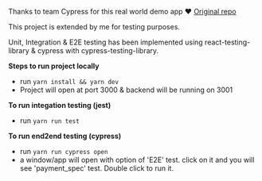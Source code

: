 Thanks to team Cypress for this real world demo app ❤️
<a href="https://github.com/cypress-io/cypress-realworld-app">Original repo</a>


This project is extended by me for testing purposes.

Unit, Integration & E2E testing has been implemented using react-testing-library & cypress with cypress-testing-library.

**Steps to run project locally**
- run ```yarn install && yarn dev```
- Project will open at port 3000 & backend will be running on 3001

**To run integation testing (jest)**
- run ```yarn run test```

**To run end2end testing (cypress)**
- run ```yarn run cypress open```
- a window/app will open with option of 'E2E' test. click on it and you will see 'payment_spec' test. Double click to run it.
